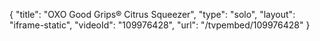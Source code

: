 {
    "title": "OXO Good Grips&reg; Citrus Squeezer",
    "type": "solo",
    "layout": "iframe-static",
    "videoId": "109976428",
    "url": "\/tvpembed\/109976428"
}